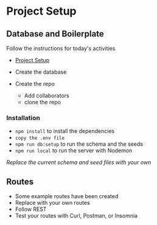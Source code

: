 # Project Setup

## Database and Boilerplate

Follow the instructions for today's activities

- [Project Setup](https://web.compass.lighthouselabs.ca/activities/353)

- Create the database
- Create the repo
  - Add collaborators
  - clone the repo

### Installation

- `npm install` to install the dependencies
- `copy the .env file`
- `npm run db:setup` to run the schema and the seeds
- `npm run local` to run the server with Nodemon

*Replace the current schema and seed files with your own*

## Routes

- Some example routes have been created
- Replace with your own routes
- Follow REST
- Test your routes with Curl, Postman, or Insomnia

